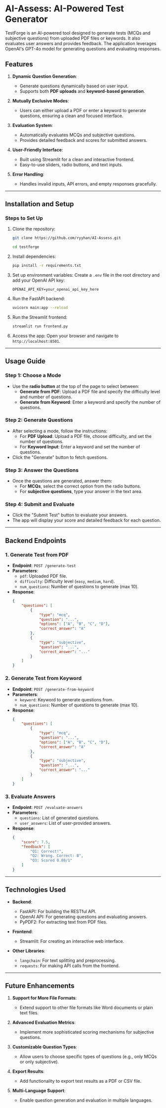 # AI-Assess: AI-Powered Test Generator

TestForge is an AI-powered tool designed to generate tests (MCQs and subjective questions) from uploaded PDF files or keywords. It also evaluates user answers and provides feedback. The application leverages OpenAI's GPT-4o model for generating questions and evaluating responses.

## Features

1. **Dynamic Question Generation**:
   - Generate questions dynamically based on user input.
   - Supports both **PDF uploads** and **keyword-based generation**.

2. **Mutually Exclusive Modes**:
   - Users can either upload a PDF or enter a keyword to generate questions, ensuring a clean and focused interface.

3. **Evaluation System**:
   - Automatically evaluates MCQs and subjective questions.
   - Provides detailed feedback and scores for submitted answers.

4. **User-Friendly Interface**:
   - Built using Streamlit for a clean and interactive frontend.
   - Easy-to-use sliders, radio buttons, and text inputs.

5. **Error Handling**:
   - Handles invalid inputs, API errors, and empty responses gracefully.

---

## Installation and Setup

### Steps to Set Up

1. Clone the repository:
   ```bash
   git clone https://github.com/ryyhan/AI-Assess.git
   
   cd testforge
   ```

2. Install dependencies:
   ```bash
   pip install -r requirements.txt
   ```

3. Set up environment variables:
   Create a `.env` file in the root directory and add your OpenAI API key:
   ```env
   OPENAI_API_KEY=your_openai_api_key_here
   ```

4. Run the FastAPI backend:
   ```bash
   uvicorn main:app --reload
   ```

5. Run the Streamlit frontend:
   ```bash
   streamlit run frontend.py
   ```

6. Access the app:
   Open your browser and navigate to `http://localhost:8501`.

---

## Usage Guide

### Step 1: Choose a Mode
- Use the **radio button** at the top of the page to select between:
  - **Generate from PDF**: Upload a PDF file and specify the difficulty level and number of questions.
  - **Generate from Keyword**: Enter a keyword and specify the number of questions.

### Step 2: Generate Questions
- After selecting a mode, follow the instructions:
  - For **PDF Upload**: Upload a PDF file, choose difficulty, and set the number of questions.
  - For **Keyword Input**: Enter a keyword and set the number of questions.
- Click the "Generate" button to fetch questions.

### Step 3: Answer the Questions
- Once the questions are generated, answer them:
  - For **MCQs**, select the correct option from the radio buttons.
  - For **subjective questions**, type your answer in the text area.

### Step 4: Submit and Evaluate
- Click the "Submit Test" button to evaluate your answers.
- The app will display your score and detailed feedback for each question.

---

## Backend Endpoints

### 1. Generate Test from PDF
- **Endpoint**: `POST /generate-test`
- **Parameters**:
  - `pdf`: Uploaded PDF file.
  - `difficulty`: Difficulty level (`easy`, `medium`, `hard`).
  - `num_questions`: Number of questions to generate (max 10).
- **Response**:
  ```json
  {
      "questions": [
          {
              "type": "mcq",
              "question": "...",
              "options": ["A", "B", "C", "D"],
              "correct_answer": "A"
          },
          {
              "type": "subjective",
              "question": "...",
              "correct_answer": "..."
          }
      ]
  }
  ```

### 2. Generate Test from Keyword
- **Endpoint**: `POST /generate-from-keyword`
- **Parameters**:
  - `keyword`: Keyword to generate questions from.
  - `num_questions`: Number of questions to generate (max 10).
- **Response**:
  ```json
  {
      "questions": [
          {
              "type": "mcq",
              "question": "...",
              "options": ["A", "B", "C", "D"],
              "correct_answer": "A"
          },
          {
              "type": "subjective",
              "question": "...",
              "correct_answer": "..."
          }
      ]
  }
  ```

### 3. Evaluate Answers
- **Endpoint**: `POST /evaluate-answers`
- **Parameters**:
  - `questions`: List of generated questions.
  - `user_answers`: List of user-provided answers.
- **Response**:
  ```json
  {
      "score": 7.5,
      "feedback": [
          "Q1: Correct!",
          "Q2: Wrong. Correct: B",
          "Q3: Scored 0.80/1"
      ]
  }
  ```

---

## Technologies Used

- **Backend**:
  - FastAPI: For building the RESTful API.
  - OpenAI API: For generating questions and evaluating answers.
  - PyPDF2: For extracting text from PDF files.

- **Frontend**:
  - Streamlit: For creating an interactive web interface.

- **Other Libraries**:
  - `langchain`: For text splitting and preprocessing.
  - `requests`: For making API calls from the frontend.

---

## Future Enhancements

1. **Support for More File Formats**:
   - Extend support to other file formats like Word documents or plain text files.

2. **Advanced Evaluation Metrics**:
   - Implement more sophisticated scoring mechanisms for subjective questions.

3. **Customizable Question Types**:
   - Allow users to choose specific types of questions (e.g., only MCQs or only subjective).

4. **Export Results**:
   - Add functionality to export test results as a PDF or CSV file.

5. **Multi-Language Support**:
   - Enable question generation and evaluation in multiple languages.
